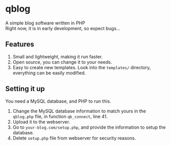 # qblog
A simple blog software written in PHP  
Right now, it is in early development, so expect bugs...  
## Features
1. Small and lightweight, making it run faster.
2. Open source, you can change it to your needs.
3. Easy to create new templates. Look into the `templates/` directory, everything can be easily modified.
## Setting it up
You need a MySQL database, and PHP to run this.  
1. Change the MySQL database information to match yours in the `qblog.php` file, in function `qb_connect`, line 41.
2. Upload it to the webserver.
3. Go to `your-blog.com/setup.php`, and provide the information to setup the database.
4. Delete `setup.php` file from webserver for security reasons.